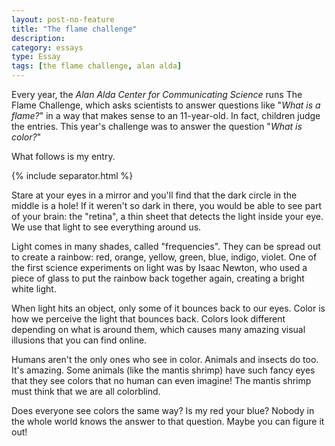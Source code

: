 ```yaml
---
layout: post-no-feature
title: "The flame challenge"
description:
category: essays
type: Essay
tags: [the flame challenge, alan alda]
---
```


Every year, the *Alan Alda Center for Communicating Science* runs The Flame Challenge, which asks scientists to answer questions like "*What is a flame?*" in a way that makes sense to an 11-year-old. In fact, children judge the entries. This year's challenge was to answer the question "*What is color?*" 

What follows is my entry.

{% include separator.html %}

Stare at your eyes in a mirror and you'll find that the dark circle in the middle is a hole! If it weren't so dark in there, you would be able to see part of your brain: the "retina", a thin sheet that detects the light inside your eye. We use that light to see everything around us.

Light comes in many shades, called "frequencies". They can be spread out to create a rainbow: red, orange, yellow, green, blue, indigo, violet. One of the first science experiments on light was by Isaac Newton, who used a piece of glass to put the rainbow back together again, creating a bright white light.

When light hits an object, only some of it bounces back to our eyes. Color is how we perceive the light that bounces back. Colors look different depending on what is around them, which causes many amazing visual illusions that you can find online.

Humans aren't the only ones who see in color. Animals and insects do too. It's amazing. Some animals (like the mantis shrimp) have such fancy eyes that they see colors that no human can even imagine! The mantis shrimp must think that we are all colorblind.

Does everyone see colors the same way? Is my red your blue? Nobody in the whole world knows the answer to that question. Maybe you can figure it out!
